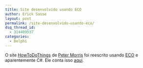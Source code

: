 ```yaml
---
title: Site desenvolvido usando ECO
author: Erick Sasse
layout: post
permalink: /site-desenvolvido-usando-eco/
dsq_thread_id:
  - 314409537
categories:
  - Delphi
---
```

O site [HowToDoThings][1] de [Peter Morris][2] foi reescrito usando [ECO][3] e aparentemente C#. Ele conta isso [aqui][4].

 [1]: http://www.howtodothings.com/
 [2]: http://blogs.slcdug.org/petermorris/
 [3]: http://www.borland.com/delphi/architect/eco/
 [4]: http://blogs.slcdug.org/petermorris/archive/2005/01/21/966.aspx